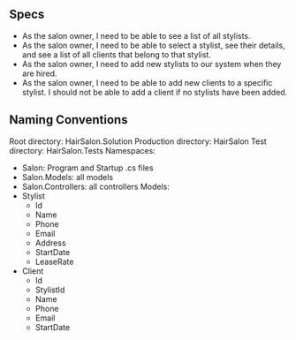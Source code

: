 ## Specs

* As the salon owner, I need to be able to see a list of all stylists.
* As the salon owner, I need to be able to select a stylist, see their details, and see a list of all clients that belong to that stylist.
* As the salon owner, I need to add new stylists to our system when they are hired.
* As the salon owner, I need to be able to add new clients to a specific stylist. I should not be able to add a client if no stylists have been added.

## Naming Conventions

Root directory: HairSalon.Solution
Production directory: HairSalon
Test directory: HairSalon.Tests
Namespaces:
  * Salon: Program and Startup .cs files
  * Salon.Models: all models
  * Salon.Controllers: all controllers
Models:
  * Stylist
    * Id
    * Name
    * Phone
    * Email
    * Address
    * StartDate
    * LeaseRate
  * Client
    * Id
    * StylistId
    * Name
    * Phone
    * Email
    * StartDate

